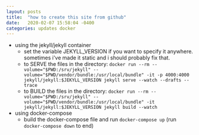 ```yaml
---
layout: posts
title:  "how to create this site from github"
date:   2020-02-07 15:58:04 -0400
categories: updates docker
---
```


* using the jekyll/jekyll container
  * set the variable JEKYLL_VERSION if you want to specify it anywhere. sometimes i've made it static and i should probably fix that.
  * to SERVE the files in the directory: `docker run --rm --volume="$PWD:/srv/jekyll" --volume="$PWD/vendor/bundle:/usr/local/bundle" -it -p 4000:4000 jekyll/jekyll:$JEKYLL_VERSION jekyll serve --watch --drafts --trace`
  * to BUILD the files in the directory: `docker run --rm --volume="$PWD:/srv/jekyll" --volume="$PWD/vendor/bundle:/usr/local/bundle" -it jekyll/jekyll:$JEKYLL_VERSION jekyll build --watch`
* using docker-compose
  * build the docker-compose file and run `docker-compose up` (run `docker-compose down` to end)